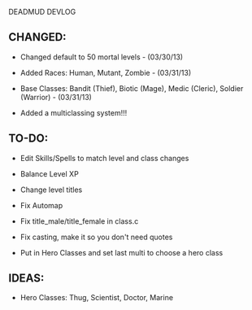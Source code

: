 DEADMUD DEVLOG

CHANGED:
-----------------------------------------------
* Changed default to 50 mortal levels - (03/30/13)

* Added Races: Human, Mutant, Zombie - (03/31/13)

* Base Classes: Bandit (Thief), Biotic (Mage), Medic (Cleric), Soldier (Warrior) - (03/31/13)

* Added a multiclassing system!!!

TO-DO:
-----------------------------------------------
* Edit Skills/Spells to match level and class changes

* Balance Level XP

* Change level titles

* Fix Automap

* Fix title_male/title_female in class.c

* Fix casting, make it so you don't need quotes

* Put in Hero Classes and set last multi to choose a hero class

IDEAS:
-----------------------------------------------
* Hero Classes: Thug, Scientist, Doctor, Marine


